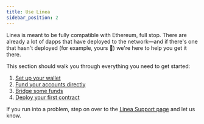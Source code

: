 ```yaml
---
title: Use Linea
sidebar_position: 2
---
```


Linea is meant to be fully compatible with Ethereum, full stop. There are already a lot of dapps that have deployed to the network—and if there's one that hasn't deployed (for example, yours 👀) we're here to help you get it there.

This section should walk you through everything you need to get started:

1. [Set up your wallet](./set-up-your-wallet.mdx)
1. [Fund your accounts directly](./fund.mdx)
1. [Bridge some funds](./bridges-of-linea/index.mdx)
1. [Deploy your first contract](./../build-on-linea/quickstart/)

If you run into a problem, step on over to the [Linea Support page](https://support.linea.build/hc/en-us) and let us know.
